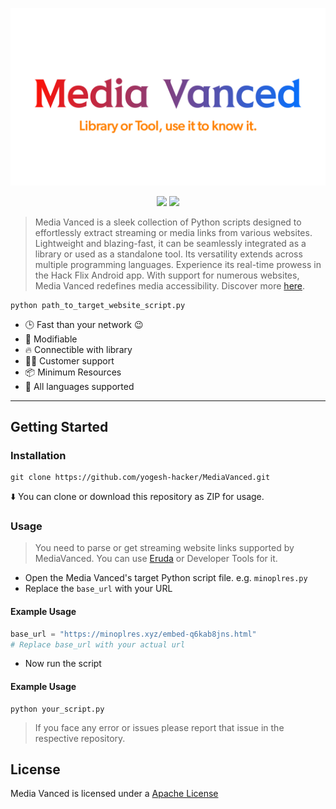 <p align="center">
  <a href="https://yogesh-hacker.github.io/yogesh-hacker/App/" target="_blank" rel="noopener noreferrer">
    <img width="550" src="README/banner.png" alt="MediaVanced Banner" />
  </a>
</p>
<p align="center">
<img src='https://img.shields.io/badge/License-Apache%202.0-brightgreen?style=for-the-badge&logo=apache&logoColor=red' />
  <img src="https://img.shields.io/badge/Python-FFD43B?style=for-the-badge&logo=python&logoColor=blue"/>
</p>

> Media Vanced is a sleek collection of Python scripts designed to effortlessly extract streaming or media links from various websites. Lightweight and blazing-fast, it can be seamlessly integrated as a library or used as a standalone tool. Its versatility extends across multiple programming languages. Experience its real-time prowess in the Hack Flix Android app. With support for numerous websites, Media Vanced redefines media accessibility. Discover more [here](https://yogesh-hacker.github.io/yogesh-hacker/App).
```console
python path_to_target_website_script.py
```
* 🕒 Fast than your network 😉
* 💪 Modifiable
* 🔥 Connectible with library
* 👨‍💻 Customer support
* 📦 Minimum Resources
* 👫 All languages supported
---
## Getting Started
### Installation
```console
git clone https://github.com/yogesh-hacker/MediaVanced.git
```
⬇️ You can clone or download this repository as ZIP for usage.

### Usage
> You need to parse or get streaming website links supported by MediaVanced. You can use [Eruda](https://github.com/liriliri/eruda) or Developer Tools for it.

* Open the Media Vanced's target Python script file. e.g. ```minoplres.py```
* Replace the ```base_url``` with your URL
#### Example Usage
```python
base_url = "https://minoplres.xyz/embed-q6kab8jns.html"
# Replace base_url with your actual url
```
* Now run the script
#### Example Usage
```console
python your_script.py
```

> If you face any error or issues please report that issue in the respective repository.


## License
Media Vanced is licensed under a [Apache License]()
